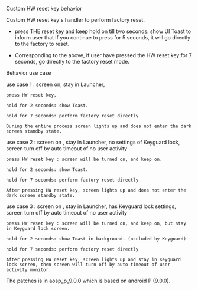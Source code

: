 Custom HW reset key behavior

Custom HW reset key's handler to perform factory reset.

* press THE reset key and keep hold on till two seconds: show UI Toast to inform user that If you continue to press for 5 seconds, it will go directly to the factory to reset.
  
* Corresponding to the above, if user have pressed the HW reset key for 7 seconds, go directly to the factory reset mode.


Behavior use case

use case 1 : screen on, stay in Launcher,

    press HW reset key,

    hold for 2 seconds: show Toast.

    hold for 7 seconds: perform factory reset directly

    During the entire process screen lights up and does not enter the dark screen standby state.


use case 2 : screen on , stay in Launcher, no settings of Keyguard lock, screen turn off by auto timeout of no user activity

    press HW reset key : screen will be turned on, and keep on.

    hold for 2 seconds: show Toast.

    hold for 7 seconds: perform factory reset directly

    After pressing HW reset key, screen lights up and does not enter the dark screen standby state.


use case 3 : screen on , stay in Launcher, has Keyguard lock settings, screen turn off by auto timeout of no user activity

    press HW reset key : screen will be turned on, and keep on, but stay in Keyguard lock screen.

    hold for 2 seconds: show Toast in background. (occluded by Keyguard)

    hold for 7 seconds: perform factory reset directly

    After pressing HW reset key, screen lights up and stay in Keyguard lock scrren, then screen will turn off by auto timeout of user activity monitor. 


The patches is in aosp_p_9.0.0 which is based on android P (9.0.0).